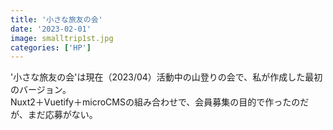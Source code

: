 ```yaml
---
title: '小さな旅友の会'
date: '2023-02-01'
image: smalltrip1st.jpg
categories: ['HP']
---
```


'小さな旅友の会'は現在（2023/04）活動中の山登りの会で、私が作成した最初のバージョン。  
Nuxt2＋Vuetify＋microCMSの組み合わせで、会員募集の目的で作ったのだが、まだ応募がない。
